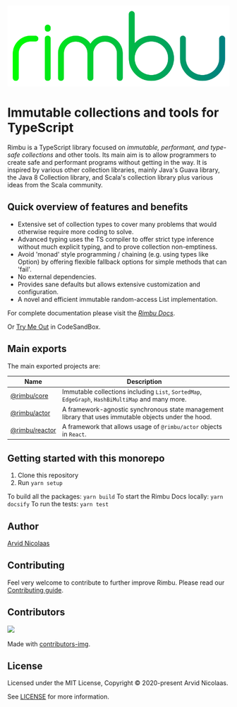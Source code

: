 <p align="center">
    <img src="assets/rimbu_logo.svg" />
</p>

# Immutable collections and tools for TypeScript

Rimbu is a TypeScript library focused on _immutable, performant, and type-safe collections_ and other tools. Its main aim is to allow programmers to create safe and performant programs without getting in the way. It is inspired by various other collection libraries, mainly Java's Guava library, the Java 8 Collection library, and Scala's collection library plus various ideas from the Scala community.

## Quick overview of features and benefits

- Extensive set of collection types to cover many problems that would otherwise require more coding to solve.
- Advanced typing uses the TS compiler to offer strict type inference without much explicit typing, and to prove collection non-emptiness.
- Avoid 'monad' style programming / chaining (e.g. using types like Option) by offering flexible fallback options for simple methods that can 'fail'.
- No external dependencies.
- Provides sane defaults but allows extensive customization and configuration.
- A novel and efficient immutable random-access List implementation.

For complete documentation please visit the _[Rimbu Docs](http://rimbu.org)_.

Or [Try Me Out](https://codesandbox.io/s/rimbu-sandbox-d4tbk?previewwindow=console&view=split&editorsize=65&moduleview=1&module=/src/index.ts) in CodeSandBox.

## Main exports

The main exported projects are:

| Name                               | Description                                                                                           |
| ---------------------------------- | ----------------------------------------------------------------------------------------------------- |
| [@rimbu/core](packages/core)       | Immutable collections including `List`, `SortedMap`, `EdgeGraph`, `HashBiMultiMap` and many more.     |
| [@rimbu/actor](packages/actor)     | A framework-agnostic synchronous state management library that uses immutable objects under the hood. |
| [@rimbu/reactor](packages/reactor) | A framework that allows usage of `@rimbu/actor` objects in `React`.                                   |

## Getting started with this monorepo

1. Clone this repository
2. Run `yarn setup`

To build all the packages: `yarn build`
To start the Rimbu Docs locally: `yarn docsify`
To run the tests: `yarn test`

## Author

[Arvid Nicolaas](https://github.com/vitoke)

## Contributing

Feel very welcome to contribute to further improve Rimbu. Please read our [Contributing guide](/CONTRIBUTING.md).

## Contributors

<img src = "https://contrib.rocks/image?repo=vitoke/iternal"/>

Made with [contributors-img](https://contrib.rocks).

## License

Licensed under the MIT License, Copyright © 2020-present Arvid Nicolaas.

See [LICENSE](./LICENSE) for more information.
